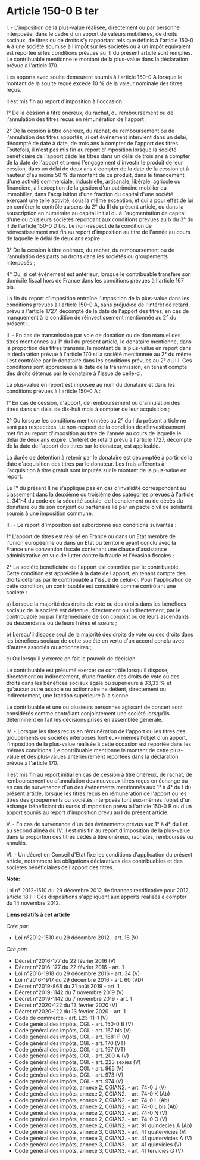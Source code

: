 # Article 150-0 B ter

I. - L'imposition de la plus-value réalisée, directement ou par personne interposée, dans le cadre d'un apport de valeurs
mobilières, de droits sociaux, de titres ou de droits s'y rapportant tels que définis à l'article 150-0 A à une société
soumise à l'impôt sur les sociétés ou à un impôt équivalent est reportée si les conditions prévues au III du présent article
sont remplies. Le contribuable mentionne le montant de la plus-value dans la déclaration prévue à l'article 170. 

Les apports avec soulte demeurent soumis à l'article 150-0 A lorsque le montant de la soulte reçue excède 10 % de la valeur
nominale des titres reçus. 

Il est mis fin au report d'imposition à l'occasion : 

1° De la cession à titre onéreux, du rachat, du remboursement ou de l'annulation des titres reçus en rémunération de
l'apport ; 

2° De la cession à titre onéreux, du rachat, du remboursement ou de l'annulation des titres apportés, si cet événement
intervient dans un délai, décompté de date à date, de trois ans à compter de l'apport des titres. Toutefois, il n'est pas mis
fin au report d'imposition lorsque la société bénéficiaire de l'apport cède les titres dans un délai de trois ans à compter
de la date de l'apport et prend l'engagement d'investir le produit de leur cession, dans un délai de deux ans à compter de la
date de la cession et à hauteur d'au moins 50 % du montant de ce produit, dans le financement d'une activité commerciale,
industrielle, artisanale, libérale, agricole ou financière, à l'exception de la gestion d'un patrimoine mobilier ou
immobilier, dans l'acquisition d'une fraction du capital d'une société exerçant une telle activité, sous la même exception,
et qui a pour effet de lui en conférer le contrôle au sens du 2° du III du présent article, ou dans la souscription en
numéraire au capital initial ou à l'augmentation de capital d'une ou plusieurs sociétés répondant aux conditions prévues au b
du 3° du II de l'article 150-0 D bis. Le non-respect de la condition de réinvestissement met fin au report d'imposition au
titre de l'année au cours de laquelle le délai de deux ans expire ; 

3° De la cession à titre onéreux, du rachat, du remboursement ou de l'annulation des parts ou droits dans les sociétés ou
groupements interposés ; 

4° Ou, si cet événement est antérieur, lorsque le contribuable transfère son domicile fiscal hors de France dans les
conditions prévues à l'article 167 bis. 

La fin du report d'imposition entraîne l'imposition de la plus-value dans les conditions prévues à l'article 150-0 A, sans
préjudice de l'intérêt de retard prévu à l'article 1727, décompté de la date de l'apport des titres, en cas de manquement à
la condition de réinvestissement mentionnée au 2° du présent I. 

II. - En cas de transmission par voie de donation ou de don manuel des titres mentionnés au 1° du I du présent article, le
donataire mentionne, dans la proportion des titres transmis, le montant de la plus-value en report dans la déclaration prévue
à l'article 170 si la société mentionnée au 2° du même I est contrôlée par le donataire dans les conditions prévues au 2° du
III. Ces conditions sont appréciées à la date de la transmission, en tenant compte des droits détenus par le donataire à
l'issue de celle-ci. 

La plus-value en report est imposée au nom du donataire et dans les conditions prévues à l'article 150-0 A : 

1° En cas de cession, d'apport, de remboursement ou d'annulation des titres dans un délai de dix-huit mois à compter de leur
acquisition ; 

2° Ou lorsque les conditions mentionnées au 2° du I du présent article ne sont pas respectées. Le non-respect de la condition
de réinvestissement met fin au report d'imposition au titre de l'année au cours de laquelle le délai de deux ans expire.
L'intérêt de retard prévu à l'article 1727, décompté de la date de l'apport des titres par le donateur, est applicable. 

La durée de détention à retenir par le donataire est décomptée à partir de la date d'acquisition des titres par le donateur.
Les frais afférents à l'acquisition à titre gratuit sont imputés sur le montant de la plus-value en report. 

Le 1° du présent II ne s'applique pas en cas d'invalidité correspondant au classement dans la deuxième ou troisième des
catégories prévues à l'article L. 341-4 du code de la sécurité sociale, de licenciement ou de décès du donataire ou de son
conjoint ou partenaire lié par un pacte civil de solidarité soumis à une imposition commune. 

III. - Le report d'imposition est subordonné aux conditions suivantes : 

1° L'apport de titres est réalisé en France ou dans un Etat membre de l'Union européenne ou dans un Etat ou territoire ayant
conclu avec la France une convention fiscale contenant une clause d'assistance administrative en vue de lutter contre la
fraude et l'évasion fiscales ; 

2° La société bénéficiaire de l'apport est contrôlée par le contribuable. Cette condition est appréciée à la date de
l'apport, en tenant compte des droits détenus par le contribuable à l'issue de celui-ci. Pour l'application de cette
condition, un contribuable est considéré comme contrôlant une société : 

a) Lorsque la majorité des droits de vote ou des droits dans les bénéfices sociaux de la société est détenue, directement ou
indirectement, par le contribuable ou par l'intermédiaire de son conjoint ou de leurs ascendants ou descendants ou de leurs
frères et sœurs ; 

b) Lorsqu'il dispose seul de la majorité des droits de vote ou des droits dans les bénéfices sociaux de cette société en
vertu d'un accord conclu avec d'autres associés ou actionnaires ; 

c) Ou lorsqu'il y exerce en fait le pouvoir de décision. 

Le contribuable est présumé exercer ce contrôle lorsqu'il dispose, directement ou indirectement, d'une fraction des droits de
vote ou des droits dans les bénéfices sociaux égale ou supérieure à 33,33 % et qu'aucun autre associé ou actionnaire ne
détient, directement ou indirectement, une fraction supérieure à la sienne. 

Le contribuable et une ou plusieurs personnes agissant de concert sont considérés comme contrôlant conjointement une société
lorsqu'ils déterminent en fait les décisions prises en assemblée générale. 

IV. - Lorsque les titres reçus en rémunération de l'apport ou les titres des groupements ou sociétés interposés font eux-
mêmes l'objet d'un apport, l'imposition de la plus-value réalisée à cette occasion est reportée dans les mêmes conditions. Le
contribuable mentionne le montant de cette plus-value et des plus-values antérieurement reportées dans la déclaration prévue
à l'article 170. 

Il est mis fin au report initial en cas de cession à titre onéreux, de rachat, de remboursement ou d'annulation des nouveaux
titres reçus en échange ou en cas de survenance d'un des événements mentionnés aux 1° à 4° du I du présent article, lorsque
les titres reçus en rémunération de l'apport ou les titres des groupements ou sociétés interposés font eux-mêmes l'objet d'un
échange bénéficiant du sursis d'imposition prévu à l'article 150-0 B ou d'un apport soumis au report d'imposition prévu au I
du présent article. 

V. - En cas de survenance d'un des événements prévus aux 1° à 4° du I et au second alinéa du IV, il est mis fin au report
d'imposition de la plus-value dans la proportion des titres cédés à titre onéreux, rachetés, remboursés ou annulés. 

VI. - Un décret en Conseil d'Etat fixe les conditions d'application du présent article, notamment les obligations
déclaratives des contribuables et des sociétés bénéficiaires de l'apport des titres.

**Nota:**

Loi n° 2012-1510 du 29 décembre 2012 de finances rectificative pour 2012, article 18 II : Ces dispositions s'appliquent aux
apports réalisés à compter du 14 novembre 2012.

**Liens relatifs à cet article**

_Créé par_:

  - Loi n°2012-1510 du 29 décembre 2012 - art. 18 (V)

_Cité par_:

  - Décret n°2016-177 du 22 février 2016 (V)
  - Décret n°2016-177 du 22 février 2016 - art. 1
  - Loi n°2016-1918 du 29 décembre 2016 - art. 34 (V)
  - Loi n°2016-1917 du 29 décembre 2016 - art. 60 (VD)
  - Décret n°2019-868 du 21 août 2019 - art. 1
  - Décret n°2019-1142 du 7 novembre 2019 (V)
  - Décret n°2019-1142 du 7 novembre 2019 - art. 1
  - Décret n°2020-122 du 13 février 2020 (V)
  - Décret n°2020-122 du 13 février 2020 - art. 1
  - Code de commerce - art. L23-11-1 (V)
  - Code général des impôts, CGI. - art. 150-0 B (V)
  - Code général des impôts, CGI. - art. 167 bis (V)
  - Code général des impôts, CGI. - art. 1681 F (V)
  - Code général des impôts, CGI. - art. 170 (VT)
  - Code général des impôts, CGI. - art. 197 (VT)
  - Code général des impôts, CGI. - art. 200 A (V)
  - Code général des impôts, CGI. - art. 223 sexies (V)
  - Code général des impôts, CGI. - art. 965 (V)
  - Code général des impôts, CGI. - art. 973 (V)
  - Code général des impôts, CGI. - art. 974 (V)
  - Code général des impôts, annexe 2, CGIAN2. - art. 74-0 J (V)
  - Code général des impôts, annexe 2, CGIAN2. - art. 74-0 K (Ab)
  - Code général des impôts, annexe 2, CGIAN2. - art. 74-0 L (Ab)
  - Code général des impôts, annexe 2, CGIAN2. - art. 74-0 L bis (Ab)
  - Code général des impôts, annexe 2, CGIAN2. - art. 74-0 N (V)
  - Code général des impôts, annexe 2, CGIAN2. - art. 74-0 O (V)
  - Code général des impôts, annexe 2, CGIAN2. - art. 91 quindecies A (Ab)
  - Code général des impôts, annexe 3, CGIAN3. - art. 41 quatervicies (V)
  - Code général des impôts, annexe 3, CGIAN3. - art. 41 quatervicies A (V)
  - Code général des impôts, annexe 3, CGIAN3. - art. 41 quinvicies (V)
  - Code général des impôts, annexe 3, CGIAN3. - art. 41 tervicies G (V)
